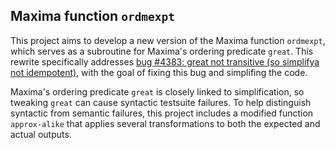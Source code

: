 ## Maxima function `ordmexpt`

This project aims to develop a new version of the Maxima function `ordmexpt`, which serves as a subroutine for Maxima's ordering predicate `great`. This rewrite specifically addresses [bug #4383: great not transitive (so simplifya not idempotent)](https://sourceforge.net/p/maxima/bugs/4383/), with the goal of fixing this bug and simplifing the code.

Maxima's ordering predicate `great` is closely linked to simplification, so tweaking  `great` can cause syntactic testsuite failures. To help distinguish syntactic from semantic failures, this project includes a modified function `approx-alike` that applies several transformations to both the expected and actual outputs.




